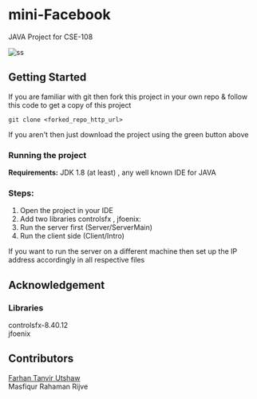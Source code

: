 # mini-Facebook
JAVA Project for CSE-108

![ss](https://user-images.githubusercontent.com/18516336/29740174-0834fa24-8a72-11e7-9de6-629bb369d58b.PNG)


## Getting Started
If you are familiar with git then fork this project in your own repo & follow this code to get a copy of this project
```
git clone <forked_repo_http_url>
```
If you aren't then just download the project using the green button above

### Running the project
**Requirements:** 
JDK 1.8 (at least) , any well known IDE for JAVA

### Steps:
1) Open the project in your IDE
2) Add two libraries controlsfx , jfoenix:
3) Run the server first (Server/ServerMain)
4) Run the client side (Client/Intro)

If you want to run the server on a different machine then set up the IP address accordingly in all respective files 

## Acknowledgement
### Libraries
controlsfx-8.40.12<br>
jfoenix


## Contributors
[Farhan Tanvir Utshaw](https://github.com/Utshaw) <br> Masfiqur Rahaman Rijve


